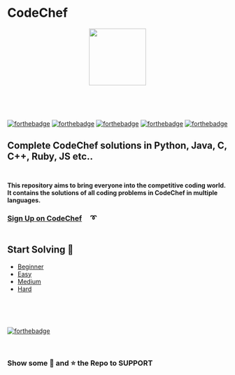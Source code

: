 # CodeChef  
 
<p align="center">
   <img src="https://s3.amazonaws.com/codechef_shared/sites/all/themes/abessive/logo.svg" alt="" height="130px" >
</p>
<br><br><br>
 
 [![forthebadge](https://forthebadge.com/images/badges/made-with-c-plus-plus.svg)](https://forthebadge.com)
 [![forthebadge](https://forthebadge.com/images/badges/made-with-c.svg)](https://forthebadge.com)
 [![forthebadge](https://forthebadge.com/images/badges/made-with-java.svg)](https://forthebadge.com)
 [![forthebadge](https://forthebadge.com/images/badges/made-with-python.svg)](https://forthebadge.com)
 [![forthebadge](https://forthebadge.com/images/badges/made-with-ruby.svg)](https://forthebadge.com)

## Complete CodeChef solutions in Python, Java, C, C++, Ruby, JS etc..   <br><br>

#### This repository aims to bring everyone into the competitive coding world. It contains the solutions of all coding problems in CodeChef in multiple languages.
 
 
### [Sign Up on CodeChef](https://www.codechef.com/signup) &nbsp; &nbsp; :curly_loop:   <br><br>
 
## Start Solving  :triangular_flag_on_post:
* [Beginner](https://www.codechef.com/problems/school/?sort_by=SuccessfulSubmission&sorting_order=desc)
* [Easy](https://www.codechef.com/problems/easy/?sort_by=SuccessfulSubmission&sorting_order=desc)
* [Medium](https://www.codechef.com/problems/medium/?sort_by=SuccessfulSubmission&sorting_order=desc)
* [Hard](https://www.codechef.com/problems/hard/?sort_by=SuccessfulSubmission&sorting_order=desc)
 
 
<br><br><br>

[![forthebadge](https://forthebadge.com/images/badges/powered-by-coffee.svg)](https://forthebadge.com)

<br>
 
### Show some :green_heart: and :star: the Repo to SUPPORT 

